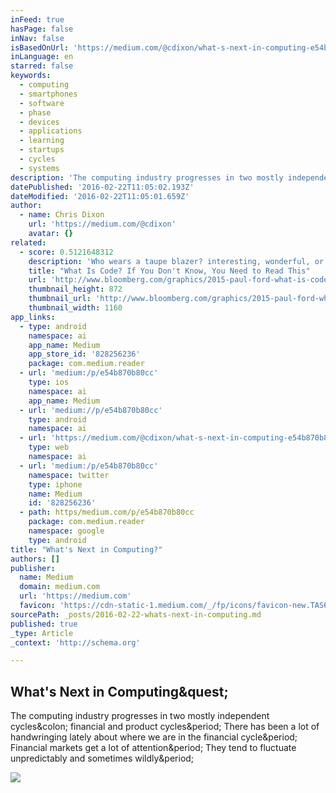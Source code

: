 ```yaml
---
inFeed: true
hasPage: false
inNav: false
isBasedOnUrl: 'https://medium.com/@cdixon/what-s-next-in-computing-e54b870b80cc#.gti49klbe'
inLanguage: en
starred: false
keywords:
  - computing
  - smartphones
  - software
  - phase
  - devices
  - applications
  - learning
  - startups
  - cycles
  - systems
description: 'The computing industry progresses in two mostly independent cycles: financial and product cycles. There has been a lot of handwringing lately about where we are in the financial cycle. Financial markets get a lot of attention. They tend to fluctuate unpredictably and sometimes wildly.'
datePublished: '2016-02-22T11:05:02.193Z'
dateModified: '2016-02-22T11:05:01.659Z'
author:
  - name: Chris Dixon
    url: 'https://medium.com/@cdixon'
    avatar: {}
related:
  - score: 0.5121648312
    description: 'Who wears a taupe blazer? interesting, wonderful, or disturbing way. A computer is a clock with benefits. They all work the same, doing second-grade math, one step at a time: Tick, take a number and put it in box one. Tick, take another number, put it in box two.'
    title: "What Is Code? If You Don't Know, You Need to Read This"
    url: 'http://www.bloomberg.com/graphics/2015-paul-ford-what-is-code/'
    thumbnail_height: 872
    thumbnail_url: 'http://www.bloomberg.com/graphics/2015-paul-ford-what-is-code/images/promo.jpg'
    thumbnail_width: 1160
app_links:
  - type: android
    namespace: ai
    app_name: Medium
    app_store_id: '828256236'
    package: com.medium.reader
  - url: 'medium:/p/e54b870b80cc'
    type: ios
    namespace: ai
    app_name: Medium
  - url: 'medium://p/e54b870b80cc'
    type: android
    namespace: ai
  - url: 'https://medium.com/@cdixon/what-s-next-in-computing-e54b870b80cc'
    type: web
    namespace: ai
  - url: 'medium:/p/e54b870b80cc'
    namespace: twitter
    type: iphone
    name: Medium
    id: '828256236'
  - path: https/medium.com/p/e54b870b80cc
    package: com.medium.reader
    namespace: google
    type: android
title: "What's Next in Computing?"
authors: []
publisher:
  name: Medium
  domain: medium.com
  url: 'https://medium.com'
  favicon: 'https://cdn-static-1.medium.com/_/fp/icons/favicon-new.TAS6uQ-Y7kcKgi0xjcYHXw.ico'
sourcePath: _posts/2016-02-22-whats-next-in-computing.md
published: true
_type: Article
_context: 'http://schema.org'

---
```

<article style=""><h1>What's Next in Computing&amp;quest;</h1><p>The computing industry progresses in two mostly independent cycles&amp;colon; financial and product cycles&amp;period; There has been a lot of handwringing lately about where we are in the financial cycle&amp;period; Financial markets get a lot of attention&amp;period; They tend to fluctuate unpredictably and sometimes wildly&amp;period;</p><img src="https://cdn-images-1.medium.com/max/800/1*oOZjdUvjYRlrFtYUKLIMGg.png" /></article>